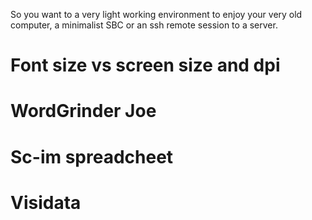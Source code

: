 So you want to a very light working environment to enjoy your very old computer, a minimalist SBC or an ssh remote session to a server.
# Font size vs screen size and dpi

# WordGrinder Joe

# Sc-im spreadcheet

# Visidata

